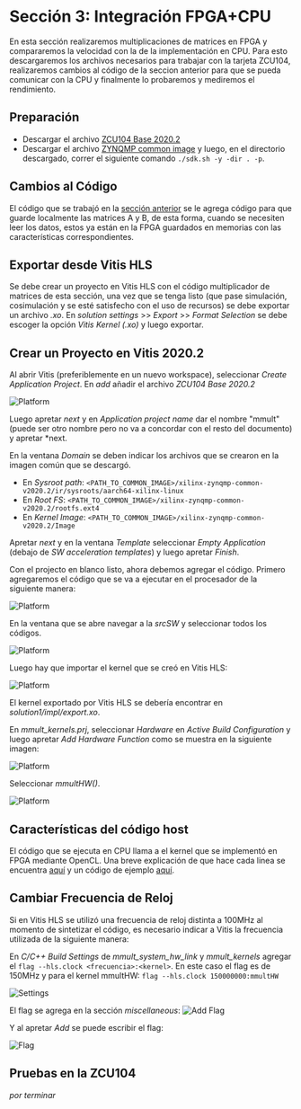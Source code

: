 # Sección 3: Integración FPGA+CPU

En esta sección realizaremos multiplicaciones de matrices en FPGA y compararemos la velocidad con la de la implementación en CPU. Para esto descargaremos los archivos necesarios para trabajar con la tarjeta ZCU104, realizaremos cambios al código de la seccion anterior para que se pueda comunicar con la CPU y finalmente lo probaremos y mediremos el rendimiento.

## Preparación

* Descargar el archivo [ZCU104 Base 2020.2](https://www.xilinx.com/support/download/index.html/content/xilinx/en/downloadNav/embedded-platforms/archive-vitis-embedded.html)
* Descargar el archivo [ ZYNQMP common image](https://www.xilinx.com/support/download/index.html/content/xilinx/en/downloadNav/embedded-platforms/archive-vitis-embedded.html) y luego, en el directorio descargado, correr el siguiente comando `./sdk.sh -y -dir . -p`.

## Cambios al Código

El código que se trabajó en la [sección anterior](../Seccion2/Seccion2.md) se le agrega código para que guarde localmente las matrices A y B, de esta forma, cuando se necesiten leer los datos, estos ya están en la FPGA guardados en memorias con las características correspondientes.

## Exportar desde Vitis HLS

Se debe crear un proyecto en Vitis HLS con el código multiplicador de matrices de esta sección, una vez que se tenga listo (que pase simulación, cosimulación y se esté satisfecho con el uso de recursos) se debe exportar un archivo *.xo*. En *solution settings* >> *Export* >> *Format Selection* se debe escoger la opción *Vitis Kernel (.xo)* y luego exportar. 

## Crear un Proyecto en Vitis 2020.2

Al abrir Vitis (preferiblemente en un nuevo workspace), seleccionar *Create Application Project*. En *add* añadir el archivo *ZCU104 Base 2020.2*

![Platform](./Imagenes/Platform.png)

Luego apretar *next* y en *Application project name* dar el nombre "mmult" (puede ser otro nombre pero no va a concordar con el resto del documento) y apretar *next.

En la ventana *Domain* se deben indicar los archivos que se crearon en la imagen común que se descargó. 
* En *Sysroot path*:  `<PATH_TO_COMMON_IMAGE>/xilinx-zynqmp-common-v2020.2/ir/sysroots/aarch64-xilinx-linux`
* En *Root FS*: `<PATH_TO_COMMON_IMAGE>/xilinx-zynqmp-common-v2020.2/rootfs.ext4`
* En *Kernel Image*: `<PATH_TO_COMMON_IMAGE>/xilinx-zynqmp-common-v2020.2/Image`

Apretar *next* y en la ventana *Template* seleccionar *Empty Application* (debajo de *SW acceleration templates*) y luego apretar *Finish*.


Con el projecto en blanco listo, ahora debemos agregar el código. Primero agregaremos el código que se va a ejecutar en el procesador de la siguiente manera:

![Platform](./Imagenes/ImportSources.png)

En la ventana que se abre navegar a la *srcSW* y seleccionar todos los códigos.

![Platform](./Imagenes/ImportSourcesSW.png)

Luego hay que importar el kernel que se creó en Vitis HLS:

![Platform](./Imagenes/ImportKernel.png)

El kernel exportado por Vitis HLS se debería encontrar en *solution1/impl/export.xo*.

En *mmult_kernels.prj*, seleccionar *Hardware* en *Active Build Configuration* y luego apretar *Add Hardware Function* como se muestra en la siguiente imagen:

![Platform](./Imagenes/SelectKernel.png)

Seleccionar *mmultHW()*.

![Platform](./Imagenes/AddMmultHW.png)




## Características del código host

El código que se ejecuta en CPU llama a el kernel que se implementó en FPGA mediante OpenCL. Una breve explicación de que hace cada linea se encuentra [aquí](https://xilinx.github.io/Vitis-Tutorials/2020-1/docs/my-first-program/host_program.html) y un código de ejemplo [aquí](https://github.com/Xilinx/Vitis-Tutorials/blob/2021.1/Getting_Started/Vitis/example/src/host.cpp).

## Cambiar Frecuencia de Reloj

Si en Vitis HLS se utilizó una frecuencia de reloj distinta a 100MHz al momento de sintetizar el código, es necesario indicar a Vitis la frecuencia utilizada de la siguiente manera:

En *C/C++ Build Settings* de *mmult_system_hw_link* y *mmult_kernels* agregar el `flag --hls.clock <frecuencia>:<kernel>`. En este caso el flag es de 150MHz y para el kernel mmultHW: `flag --hls.clock 150000000:mmultHW`

![Settings](./Imagenes/c++settings.png)

El flag se agrega en la sección *miscellaneous*:
![Add Flag](./Imagenes/addFlag.png)

Y al apretar *Add* se puede escribir el flag:

![Flag](./Imagenes/flag.png)

## Pruebas en la ZCU104

*por terminar*
